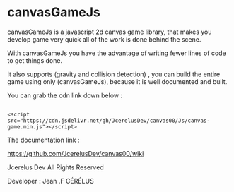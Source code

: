 # canvasGameJs

 canvasGameJs is a javascript 2d canvas game library,
 that makes you develop game very quick all of the work is done behind the scene. 

With canvasGameJs you have the advantage of writing fewer lines of code to get
things done.

It also supports (gravity and collision detection) ,
you can build the entire game using only (canvasGameJs),
because it is well documented and built.



You can grab the cdn link down below :
<pre><code>
&lt;script src="https://cdn.jsdelivr.net/gh/JcerelusDev/canvas00/Js/canvas-game.min.js"&gt;&lt;/script&gt;
</code></pre>
The documentation link :

https://github.com/JcerelusDev/canvas00/wiki



Jcerelus Dev All Rights Reserved 

Developer : Jean .F CÉRÉLUS
